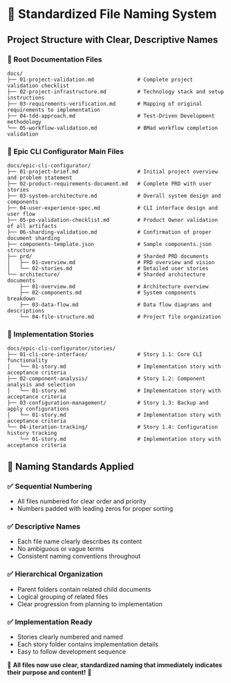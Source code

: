 # 📁 Standardized File Naming System

## Project Structure with Clear, Descriptive Names

### 📂 Root Documentation Files
```
docs/
├── 01-project-validation.md              # Complete project validation checklist
├── 02-project-infrastructure.md          # Technology stack and setup instructions
├── 03-requirements-verification.md       # Mapping of original requirements to implementation
├── 04-tdd-approach.md                    # Test-Driven Development methodology
└── 05-workflow-validation.md             # BMad workflow completion validation
```

### 📂 Epic CLI Configurator Main Files
```
docs/epic-cli-configurator/
├── 01-project-brief.md                   # Initial project overview and problem statement
├── 02-product-requirements-document.md   # Complete PRD with user stories
├── 03-system-architecture.md             # Overall system design and components
├── 04-user-experience-spec.md            # CLI interface design and user flow
├── 05-po-validation-checklist.md         # Product Owner validation of all artifacts
├── 06-sharding-validation.md             # Confirmation of proper document sharding
├── components-template.json              # Sample components.json structure
├── prd/                                  # Sharded PRD documents
│   ├── 01-overview.md                    # PRD overview and vision
│   └── 02-stories.md                     # Detailed user stories
└── architecture/                         # Sharded architecture documents
    ├── 01-overview.md                    # Architecture overview
    ├── 02-components.md                  # System components breakdown
    ├── 03-data-flow.md                   # Data flow diagrams and descriptions
    └── 04-file-structure.md              # Project file organization
```

### 📂 Implementation Stories
```
docs/epic-cli-configurator/stories/
├── 01-cli-core-interface/                # Story 1.1: Core CLI functionality
│   └── 01-story.md                       # Implementation story with acceptance criteria
├── 02-component-analysis/                # Story 1.2: Component analysis and selection
│   └── 01-story.md                       # Implementation story with acceptance criteria
├── 03-configuration-management/          # Story 1.3: Backup and apply configurations
│   └── 01-story.md                       # Implementation story with acceptance criteria
└── 04-iteration-tracking/                # Story 1.4: Configuration history tracking
    └── 01-story.md                       # Implementation story with acceptance criteria
```

## 🎯 Naming Standards Applied

### ✅ **Sequential Numbering**
- All files numbered for clear order and priority
- Numbers padded with leading zeros for proper sorting

### ✅ **Descriptive Names**
- Each file name clearly describes its content
- No ambiguous or vague terms
- Consistent naming conventions throughout

### ✅ **Hierarchical Organization**
- Parent folders contain related child documents
- Logical grouping of related files
- Clear progression from planning to implementation

### ✅ **Implementation Ready**
- Stories clearly numbered and named
- Each story folder contains implementation details
- Easy to follow development sequence

🎉 **All files now use clear, standardized naming that immediately indicates their purpose and content!** 🎉